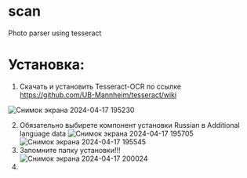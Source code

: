 # scan
 Photo parser using tesseract
# Установка:
1. Скачать и установить Tesseract-OCR по ссылке https://github.com/UB-Mannheim/tesseract/wiki

![Снимок экрана 2024-04-17 195230](https://github.com/Nutot/scan/assets/39900113/43298c3e-e8a7-4e33-be5f-394f714ab90d)

2. Обязательно выбирете компонент установки Russian в Additional language data
![Снимок экрана 2024-04-17 195705](https://github.com/Nutot/scan/assets/39900113/1d8f177a-5313-42a4-b999-b7c3fe5d3488)
![Снимок экрана 2024-04-17 195545](https://github.com/Nutot/scan/assets/39900113/dec96821-bc9a-4d44-918b-30bd4f0e0a6b)
3. Запомните папку установки!!!    
![Снимок экрана 2024-04-17 200024](https://github.com/Nutot/scan/assets/39900113/84fd74d8-0955-405d-a6fc-d84b0c3f2ae1)
4.
